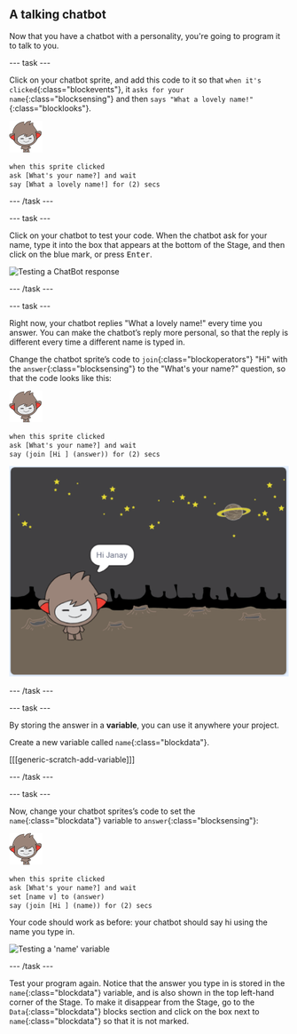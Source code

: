 ## A talking chatbot

Now that you have a chatbot with a personality, you're going to program it to talk to you.

--- task ---

Click on your chatbot sprite, and add this code to it so that `when it's clicked`{:class="blockevents"}, it `asks for your name`{:class="blocksensing"} and then `says "What a lovely name!"`{:class="blocklooks"}.

![nano sprite](images/nano-sprite.png)
```blocks
when this sprite clicked
ask [What's your name?] and wait
say [What a lovely name!] for (2) secs
```

--- /task ---

--- task ---

Click on your chatbot to test your code. When the chatbot ask for your name, type it into the box that appears at the bottom of the Stage, and then click on the blue mark, or press <kbd>Enter</kbd>.

![Testing a ChatBot response](images/chatbot-ask-test.png)

--- /task ---

--- task ---

Right now, your chatbot replies "What a lovely name!" every time you answer. You can make the chatbot’s reply more personal, so that the reply is different every time a different name is typed in.

Change the chatbot sprite’s code to `join`{:class="blockoperators"} "Hi" with the `answer`{:class="blocksensing"} to the "What's your name?" question, so that the code looks like this:

![nano sprite](images/nano-sprite.png)
```blocks
when this sprite clicked
ask [What's your name?] and wait
say (join [Hi ] (answer)) for (2) secs
```

![Testing a personalised reply](images/chatbot-answer-test.png)

--- /task ---

--- task ---

By storing the answer in a **variable**, you can use it anywhere your project.

Create a new variable called `name`{:class="blockdata"}.

[[[generic-scratch-add-variable]]]

--- /task ---

--- task ---

Now, change your chatbot sprites’s code to set the `name`{:class="blockdata"} variable to `answer`{:class="blocksensing"}:

![nano sprite](images/nano-sprite.png)
```blocks
when this sprite clicked
ask [What's your name?] and wait
set [name v] to (answer)
say (join [Hi ] (name)) for (2) secs
```

Your code should work as before: your chatbot should say hi using the name you type in.

![Testing a 'name' variable](images/chatbot-ask-test.png)

--- /task ---

Test your program again. Notice that the answer you type in is stored in the `name`{:class="blockdata"} variable, and is also shown in the top left-hand corner of the Stage. To make it disappear from the Stage, go to the `Data`{:class="blockdata"} blocks section and click on the box next to `name`{:class="blockdata"} so that it is not marked.

